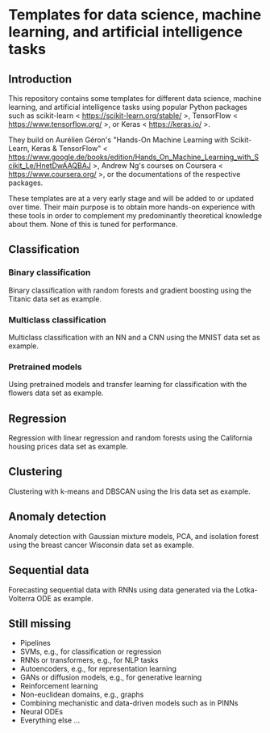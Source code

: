# Templates for data science, machine learning, and artificial intelligence tasks

## Introduction

This repository contains some templates for different data science, machine learning, and artificial intelligence tasks using popular Python packages such as scikit-learn < https://scikit-learn.org/stable/ >, TensorFlow < https://www.tensorflow.org/ >, or Keras < https://keras.io/ >.

They build on Aurélien Géron's "Hands-On Machine Learning with Scikit-Learn, Keras & TensorFlow" < https://www.google.de/books/edition/Hands_On_Machine_Learning_with_Scikit_Le/HnetDwAAQBAJ >, Andrew Ng's courses on Coursera < https://www.coursera.org/ >, or the documentations of the respective packages.

These templates are at a very early stage and will be added to or updated over time. Their main purpose is to obtain more hands-on experience with these tools in order to complement my predominantly theoretical knowledge about them. None of this is tuned for performance.

## Classification

### Binary classification

Binary classification with random forests and gradient boosting using the Titanic data set as example.

### Multiclass classification

Multiclass classification with an NN and a CNN using the MNIST data set as example.

### Pretrained models

Using pretrained models and transfer learning for classification with the flowers data set as example.

## Regression

Regression with linear regression and random forests using the California housing prices data set as example.

## Clustering

Clustering with k-means and DBSCAN using the Iris data set as example.

## Anomaly detection

Anomaly detection with Gaussian mixture models, PCA, and isolation forest using the breast cancer Wisconsin data set as example.

## Sequential data

Forecasting sequential data with RNNs using data generated via the Lotka-Volterra ODE as example.

## Still missing

* Pipelines
* SVMs, e.g., for classification or regression
* RNNs or transformers, e.g., for NLP tasks
* Autoencoders, e.g., for representation learning
* GANs or diffusion models, e.g., for generative learning
* Reinforcement learning
* Non-euclidean domains, e.g., graphs
* Combining mechanistic and data-driven models such as in PINNs
* Neural ODEs
* Everything else ...
